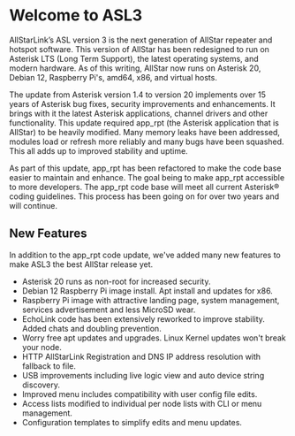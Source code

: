 # Welcome to ASL3

AllStarLink’s ASL version 3 is the next generation of AllStar repeater and hotspot software.  This version of AllStar has been redesigned to run on Asterisk LTS (Long Term Support), the latest operating systems, and modern hardware. As of this writing, AllStar now runs on Asterisk 20, Debian 12, Raspberry Pi's, amd64, x86, and virtual hosts.

The update from Asterisk version 1.4 to version 20 implements over 15 years of Asterisk bug fixes, security improvements and enhancements.  It brings with it the latest Asterisk applications, channel drivers and other functionality. This update required app\_rpt (the Asterisk application that is AllStar) to be heavily modified. Many memory leaks have been addressed, modules load or refresh more reliably and many bugs have been squashed. This all adds up to improved stability and uptime.

As part of this update, app\_rpt has been refactored to make the code base easier to maintain and enhance.  The goal being to make app_rpt accessible to more developers. The app\_rpt code base will meet all current Asterisk® coding guidelines.  This process has been going on for over two years and will continue.

## New Features

In addition to the app_rpt code update, we've added many new features to make ASL3 the best AllStar release yet.

 - Asterisk 20 runs as non-root for increased security.
 - Debian 12 Raspberry Pi image install. Apt install and updates for x86.
 - Raspberry Pi image with attractive landing page, system management, services advertisement and less MicroSD wear.
 - EchoLink code has been extensively reworked to improve stability. Added chats and doubling prevention.
 - Worry free apt updates and upgrades. Linux Kernel updates won't break your node.
 - HTTP AllStarLink Registration and DNS IP address resolution with fallback to file.
 - USB improvements including live logic view and auto device string discovery.
 - Improved menu includes compatibility with user config file edits.
 - Access lists modified to individual per node lists with CLI or menu management.
 - Configuration templates to simplify edits and menu updates.

